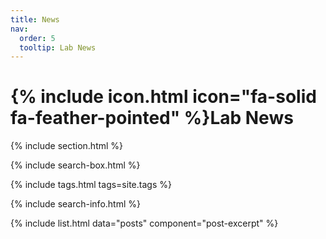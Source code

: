 ```yaml
---
title: News
nav:
  order: 5
  tooltip: Lab News
---
```


# {% include icon.html icon="fa-solid fa-feather-pointed" %}Lab News

{% include section.html %}

{% include search-box.html %}

{% include tags.html tags=site.tags %}

{% include search-info.html %}

{% include list.html data="posts" component="post-excerpt" %}
